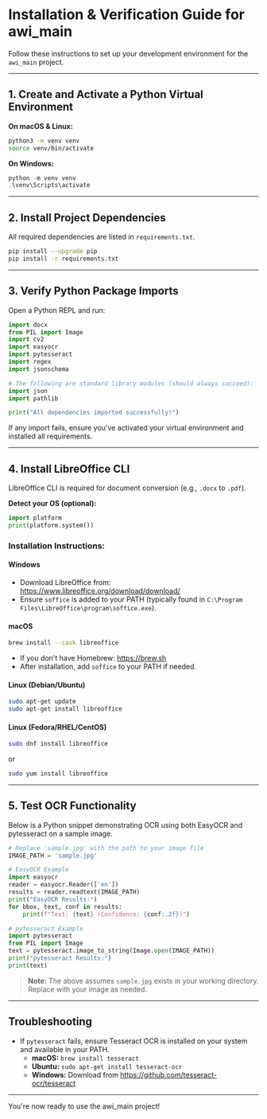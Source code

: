 # Installation & Verification Guide for awi_main

Follow these instructions to set up your development environment for the `awi_main` project.

---

## 1. Create and Activate a Python Virtual Environment

**On macOS & Linux:**
```bash
python3 -m venv venv
source venv/bin/activate
```

**On Windows:**
```powershell
python -m venv venv
.\venv\Scripts\activate
```

---

## 2. Install Project Dependencies

All required dependencies are listed in `requirements.txt`.

```bash
pip install --upgrade pip
pip install -r requirements.txt
```

---

## 3. Verify Python Package Imports

Open a Python REPL and run:

```python
import docx
from PIL import Image
import cv2
import easyocr
import pytesseract
import regex
import jsonschema

# The following are standard library modules (should always succeed):
import json
import pathlib

print("All dependencies imported successfully!")
```

If any import fails, ensure you've activated your virtual environment and installed all requirements.

---

## 4. Install LibreOffice CLI

LibreOffice CLI is required for document conversion (e.g., `.docx` to `.pdf`).

**Detect your OS (optional):**
```python
import platform
print(platform.system())
```

### Installation Instructions:

#### **Windows**
- Download LibreOffice from: https://www.libreoffice.org/download/download/
- Ensure `soffice` is added to your PATH (typically found in `C:\Program Files\LibreOffice\program\soffice.exe`).

#### **macOS**
```bash
brew install --cask libreoffice
```
- If you don't have Homebrew: https://brew.sh
- After installation, add `soffice` to your PATH if needed.

#### **Linux (Debian/Ubuntu)**
```bash
sudo apt-get update
sudo apt-get install libreoffice
```

#### **Linux (Fedora/RHEL/CentOS)**
```bash
sudo dnf install libreoffice
```
or
```bash
sudo yum install libreoffice
```

---

## 5. Test OCR Functionality

Below is a Python snippet demonstrating OCR using both EasyOCR and pytesseract on a sample image.

```python
# Replace 'sample.jpg' with the path to your image file
IMAGE_PATH = 'sample.jpg'

# EasyOCR Example
import easyocr
reader = easyocr.Reader(['en'])
results = reader.readtext(IMAGE_PATH)
print("EasyOCR Results:")
for bbox, text, conf in results:
    print(f"Text: {text} (Confidence: {conf:.2f})")

# pytesseract Example
import pytesseract
from PIL import Image
text = pytesseract.image_to_string(Image.open(IMAGE_PATH))
print("pytesseract Results:")
print(text)
```

> **Note:** The above assumes `sample.jpg` exists in your working directory. Replace with your image as needed.

---

## Troubleshooting

- If `pytesseract` fails, ensure Tesseract OCR is installed on your system and available in your PATH.
  - **macOS:** `brew install tesseract`
  - **Ubuntu:** `sudo apt-get install tesseract-ocr`
  - **Windows:** Download from https://github.com/tesseract-ocr/tesseract

---

You're now ready to use the awi_main project!